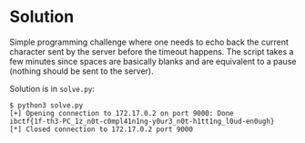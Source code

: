 # Solution

Simple programming challenge where one needs to echo back the current character sent by the server before the timeout happens. The script takes a few minutes since spaces are basically blanks and are equivalent to a pause (nothing should be sent to the server).

Solution is in `solve.py`:
```
$ python3 solve.py 
[+] Opening connection to 172.17.0.2 on port 9000: Done
ibctf{1f-th3-PC_1z_n0t-c0mpl41n1ng-y0ur3_n0t-h1tt1ng_l0ud-en0ugh}
[*] Closed connection to 172.17.0.2 port 9000
```
